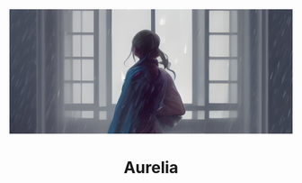 <div align="center">
    <a href="https://github.com/wgumenyuk/aurelia">
        <img src="./assets/banner.png" width="650px"/>
    </a>
    <h1>Aurelia</h1>
</div>